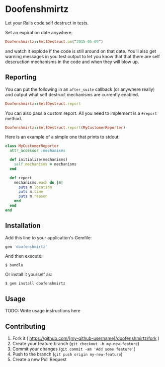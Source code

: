 # Doofenshmirtz

Let your Rails code self destruct in tests.

Set an expiration date anywhere:

```ruby
Doofenshmirtz::SelfDestruct.on(“2015-05-09”)
```


and watch it explode if the code is still around on that date. You’ll also
get warning messages in you test output to let you know that that there
are self descruction mechanisms in the code and when they will blow up.

## Reporting


You can put the following in an `after_suite` callback (or anywhere really)
and output what self destruct mechanisms are currently enabled.

```ruby
Doofenshmirtz::SelfDestruct.report
```

You can also pass a custom report. All you need to implement is a `#report`
method.

```ruby
Doofenshmirtz::SelfDestruct.report(MyCustomerReporter)
```

Here is an example of a simple one that prints to stdout:

```ruby
class MyCustomerReporter
  attr_accessor :mechanisms

  def initialize(mechanisms)
    self.mechanisms = mechanisms
  end

  def report
    mechanisms.each do |m|
      puts m.location
      puts m.time
      puts m.reason
    end
  end
end
```

## Installation

Add this line to your application's Gemfile:

```ruby
gem 'doofenshmirtz'
```

And then execute:

    $ bundle

Or install it yourself as:

    $ gem install doofenshmirtz

## Usage

TODO: Write usage instructions here

## Contributing

1. Fork it ( https://github.com/[my-github-username]/doofenshmirtz/fork )
2. Create your feature branch (`git checkout -b my-new-feature`)
3. Commit your changes (`git commit -am 'Add some feature'`)
4. Push to the branch (`git push origin my-new-feature`)
5. Create a new Pull Request
